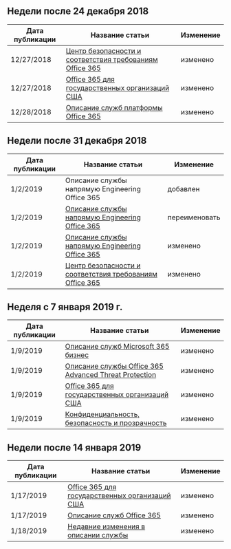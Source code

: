 <!-- This file is generated automatically each week. Changes made to this file will be overwritten.-->




## <a name="week-of-december-24-2018"></a>Недели после 24 декабря 2018


| Дата публикации |Название статьи | Изменение |
|------|------------|--------|
| 12/27/2018 | [Центр безопасности и соответствия требованиям Office 365](/Office365/ServiceDescriptions/office-365-platform-service-description/office-365-securitycompliance-center) | изменено |
| 12/27/2018 | [Office 365 для государственных организаций США](/Office365/ServiceDescriptions/office-365-platform-service-description/office-365-us-government/office-365-us-government) | изменено |
| 12/28/2018 | [Описание служб платформы Office 365](/Office365/ServiceDescriptions/office-365-platform-service-description/office-365-platform-service-description) | изменено |


## <a name="week-of-december-31-2018"></a>Недели после 31 декабря 2018


| Дата публикации |Название статьи | Изменение |
|------|------------|--------|
| 1/2/2019 | Описание службы напрямую Engineering Office 365 | добавлен |
| 1/2/2019 | [Описание службы напрямую Engineering Office 365](/Office365/ServiceDescriptions/office-365-engineering-direct-service-description) | переименовать |
| 1/2/2019 | [Описание службы напрямую Engineering Office 365](/Office365/ServiceDescriptions/office-365-engineering-direct-service-description) | изменено |
| 1/2/2019 | [Центр безопасности и соответствия требованиям Office 365](/Office365/ServiceDescriptions/office-365-platform-service-description/office-365-securitycompliance-center) | изменено |


## <a name="week-of-january-07-2019"></a>Неделя с 7 января 2019 г.


| Дата публикации |Название статьи | Изменение |
|------|------------|--------|
| 1/9/2019 | [Описание служб Microsoft 365 бизнес](/Office365/ServiceDescriptions/microsoft-365-business-service-description) | изменено |
| 1/9/2019 | [Описание службы Office 365 Advanced Threat Protection](/Office365/ServiceDescriptions/office-365-advanced-threat-protection-service-description) | изменено |
| 1/9/2019 | [Office 365 для государственных организаций США](/Office365/ServiceDescriptions/office-365-platform-service-description/office-365-us-government/office-365-us-government) | изменено |
| 1/9/2019 | [Конфиденциальность, безопасность и прозрачность](/Office365/ServiceDescriptions/office-365-platform-service-description/privacy-security-and-transparency) | изменено |


## <a name="week-of-january-14-2019"></a>Недели после 14 января 2019


| Дата публикации |Название статьи | Изменение |
|------|------------|--------|
| 1/17/2019 | [Office 365 для государственных организаций США](/Office365/ServiceDescriptions/office-365-platform-service-description/office-365-us-government/office-365-us-government) | изменено |
| 1/17/2019 | [Описание служб Office 365](/Office365/ServiceDescriptions/office-365-service-descriptions-technet-library) | изменено |
| 1/18/2019 | [Недавние изменения в описании службы](/Office365/ServiceDescriptions/recent-service-descriptions-changes) | изменено |

